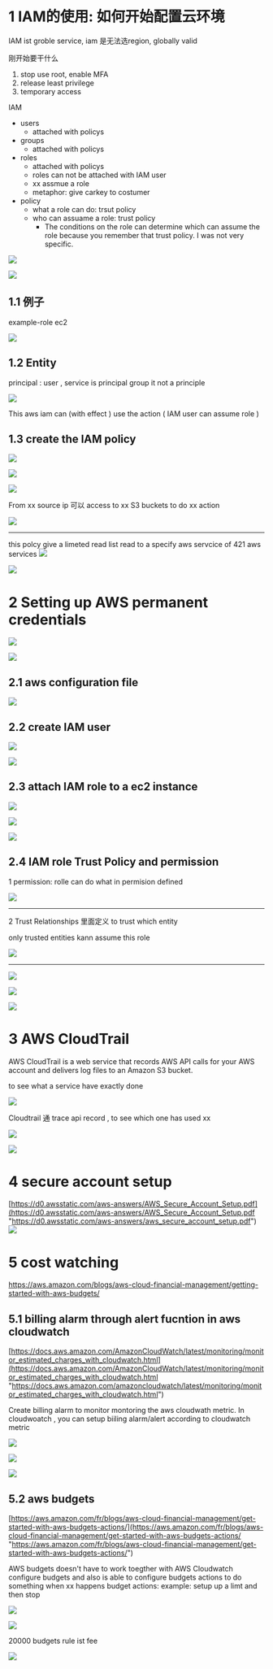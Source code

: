 


# 1 IAM的使用: 如何开始配置云环境 


IAM ist groble service,   iam 是无法选region,  globally valid 

刚开始要干什么 

1. stop use root, enable MFA
2. release least privilege
3. temporary access 

IAM 
- users 
    - attached with policys
- groups 
    - attached with policys
- roles
    - attached with policys
    - roles can not be attached with IAM user 
    - xx assmue a role 
    - metaphor: give carkey to costumer 
- policy 
    - what a role can do: trsut policy
    - who can assuame a role:  trust policy
        - The conditions on the role can determine which can assume the role because you remember that trust policy. I was not very specific.
    


![](image/Pasted%20image%2020241002135419.png)


![](image/Pasted%20image%2020241002111733.png)


## 1.1 例子 


example-role  ec2 

![](image/Pasted%20image%2020241002112658.png)


## 1.2 Entity 

principal :  user , service is principal 
group it not a principle


![](image/Pasted%20image%2020241002113406.png)


This aws iam can (with effect ) use  the action ( IAM user can assume role ) 




## 1.3 create the IAM policy 


![](image/Pasted%20image%2020241002114009.png)


![](image/Pasted%20image%2020241002114020.png)


![](image/Pasted%20image%2020241002114027.png)


 From xx source ip 可以 access to xx S3 buckets  to do xx action 
  

![](image/Pasted%20image%2020241002114151.png)


---


this polcy give  a limeted read list read to a specify aws servcice of 421 aws services 
![](image/Pasted%20image%2020241002114043.png)

![](image/Pasted%20image%2020241002114113.png)




# 2 Setting up AWS permanent credentials 


![](image/Pasted%20image%2020241002135430.png)


![](image/Pasted%20image%2020241002135438.png)



## 2.1 aws configuration file 

![](image/Pasted%20image%2020241002133307.png)


## 2.2 create IAM user 

![](image/Pasted%20image%2020241002140129.png)

![](image/Pasted%20image%2020241002140154.png)




## 2.3 attach IAM role to a ec2 instance 

![](image/Pasted%20image%2020241002141023.png)


![](image/Pasted%20image%2020241002141057.png)


![](image/Pasted%20image%2020241002141212.png)


## 2.4 IAM role Trust Policy and permission 

1 
permission: rolle  can do what in permision defined 

![](image/Pasted%20image%2020241002141521.png)

---


2  Trust Relationships 
里面定义 to trust which entity 

only trusted entities  kann assume this role 


![](image/Pasted%20image%2020241002141546.png)



---


![](image/Pasted%20image%2020241002141629.png)


![](image/Pasted%20image%2020241002141637.png)


![](image/Pasted%20image%2020241002154344.png)





# 3 AWS CloudTrail 

AWS CloudTrail is a web service that records AWS API calls for your AWS account and delivers log files to an Amazon S3 bucket.

to see  what a service have exactly done 

![](image/Pasted%20image%2020241002114647.png)


Cloudtrail 通 trace  api record ,  to see which one has used xx 

![](image/Pasted%20image%2020241002115029.png)

![](image/Pasted%20image%2020241002115617.png)



# 4 secure account setup 

[https://d0.awsstatic.com/aws-answers/AWS_Secure_Account_Setup.pdf](https://d0.awsstatic.com/aws-answers/AWS_Secure_Account_Setup.pdf "https://d0.awsstatic.com/aws-answers/aws_secure_account_setup.pdf")   
![](image/Pasted%20image%2020241002120603.png)


# 5 cost watching 

https://aws.amazon.com/blogs/aws-cloud-financial-management/getting-started-with-aws-budgets/

## 5.1 billing alarm through alert fucntion in aws cloudwatch 


[https://docs.aws.amazon.com/AmazonCloudWatch/latest/monitoring/monitor_estimated_charges_with_cloudwatch.html](https://docs.aws.amazon.com/AmazonCloudWatch/latest/monitoring/monitor_estimated_charges_with_cloudwatch.html "https://docs.aws.amazon.com/amazoncloudwatch/latest/monitoring/monitor_estimated_charges_with_cloudwatch.html")

Create billing alarm to monitor 
montoring  the aws cloudwath metric.  In cloudwoatch , you can setup biiling alarm/alert according to cloudwatch metric 



![](image/Pasted%20image%2020241002120418.png)



![](image/Pasted%20image%2020241002115428.png)


![](image/Pasted%20image%2020241002120519.png)


## 5.2 aws budgets 


[https://aws.amazon.com/fr/blogs/aws-cloud-financial-management/get-started-with-aws-budgets-actions/](https://aws.amazon.com/fr/blogs/aws-cloud-financial-management/get-started-with-aws-budgets-actions/ "https://aws.amazon.com/fr/blogs/aws-cloud-financial-management/get-started-with-aws-budgets-actions/")

AWS budgets  doesn't  have to work toegther with AWS Cloudwatch
configure budgets and also is able to  configure  budgets actions  to do something when xx happens 
budget actions: example: setup up a limt and then stop 

![](image/Pasted%20image%2020241002120108.png)

![](image/Pasted%20image%2020241002120128.png)



20000 budgets rule  ist fee 

![](image/Pasted%20image%2020241002115508.png)



